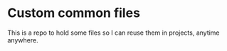 # Custom common files

This is a repo to hold some files so I can reuse them in projects, anytime anywhere.
